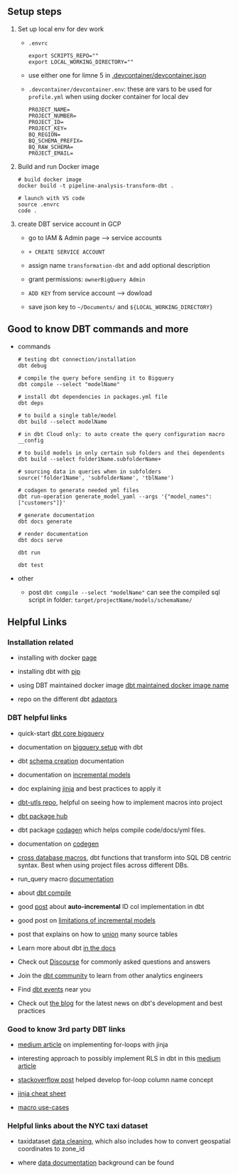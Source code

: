 ## Setup steps 

1. Set up local env for dev work 

    * `.envrc`

        ```
        export SCRIPTS_REPO=""
        export LOCAL_WORKING_DIRECTORY=""
        ```
    
    * use either one for limne 5 in [.devcontainer/devcontainer.json](.devcontainer/devcontainer.json)

    * `.devcontainer/devcontainer.env`: these are vars to be used for `profile.yml` when using docker container for local dev

        ```
        PROJECT_NAME=
        PROJECT_NUMBER=
        PROJECT_ID=
        PROJECT_KEY=
        BQ_REGION=
        BQ_SCHEMA_PREFIX=
        BQ_RAW_SCHEMA=
        PROJECT_EMAIL=
        ```

2. Build and run Docker image 

    ```
    # build docker image
    docker build -t pipeline-analysis-transform-dbt .

    # launch with VS code 
    source .envrc
    code .
    ```

3. create DBT service account in GCP 

    + go to IAM & Admin page --> service accounts 

    + `+ CREATE SERVICE ACCOUNT`

    + assign name `transformation-dbt` and add optional description 

    + grant permissions: `ownerBigQuery Admin`

    + `ADD KEY` from service account --> dowload

    + save json key to `~/Documents/` and `${LOCAL_WORKING_DIRECTORY}`
    
## Good to know DBT commands and more

* commands 

    ```
    # testing dbt connection/installation
    dbt debug

    # compile the query before sending it to Bigquery 
    dbt compile --select "modelName"

    # install dbt dependencies in packages.yml file 
    dbt deps 

    # to build a single table/model
    dbt build --select modelName

    # in dbt Cloud only: to auto create the query configuration macro 
    __config

    # to build models in only certain sub folders and thei dependents
    dbt build --select folder1Name.subfolderName+

    # sourcing data in queries when in subfolders
    source('folder1Name', 'subfolderName', 'tblName')

    # codagen to generate needed yml files 
    dbt run-operation generate_model_yaml --args '{"model_names": ["customers"]}'

    # generate documentation 
    dbt docs generate

    # render documentation 
    dbt docs serve

    dbt run 

    dbt test
    ```

* other

    + post `dbt compile --select "modelName"` can see the compiled sql script in folder: `target/projectName/models/schemaName/`

## Helpful Links 

### Installation related

* installing with docker [page](https://docs.getdbt.com/docs/core/docker-install)

* installing dbt with [pip](https://docs.getdbt.com/docs/core/pip-install)

* using DBT maintained docker image [dbt maintained docker image name](https://github.com/dbt-labs/dbt-bigquery/pkgs/container/dbt-bigquery)

* repo on the different dbt [adaptors](https://github.com/dbt-labs/dbt-adapters?tab=readme-ov-file)

### DBT helpful links

* quick-start [dbt core bigquery](https://docs.getdbt.com/guides/manual-install?step=1)

* documentation on [bigquery setup](https://docs.getdbt.com/docs/core/connect-data-platform/bigquery-setup) with dbt

* dbt [schema creation](https://docs.getdbt.com/docs/build/custom-schemas) documentation

* documentation on [incremental models](https://docs.getdbt.com/docs/build/incremental-models)

* doc explaining [jinja](https://docs.getdbt.com/docs/build/jinja-macros) and best practices to apply it 

* [dbt-utls repo](https://github.com/dbt-labs/dbt-utils?tab=readme-ov-file#get_column_values-source), helpful on seeing how to implement macros into project

* [dbt package hub](https://hub.getdbt.com/)

* dbt package [codagen](https://github.com/dbt-labs/dbt-codegen/tree/0.13.1/) which helps compile code/docs/yml files.

* documentation on [codegen](https://github.com/dbt-labs/dbt-codegen)

* [cross database macros](https://docs.getdbt.com/reference/dbt-jinja-functions/cross-database-macros), dbt functions that transform into SQL DB centric syntax. Best when using project files across different DBs. 

* run_query macro [documentation](https://docs.getdbt.com/reference/dbt-jinja-functions/run_query)

* about [dbt compile](https://docs.getdbt.com/reference/commands/compile)

* good [post](https://discourse.getdbt.com/t/can-i-create-an-auto-incrementing-id-in-dbt/579/3) about **auto-incremental** ID col implementation in dbt

* good post on [limitations of incremental models](https://discourse.getdbt.com/t/on-the-limits-of-incrementality/303)

* post that explains on how to [union](https://discourse.getdbt.com/t/unioning-identically-structured-data-sources/921/2) many source tables

* Learn more about dbt [in the docs](https://docs.getdbt.com/docs/introduction)

* Check out [Discourse](https://discourse.getdbt.com/) for commonly asked questions and answers

* Join the [dbt community](https://getdbt.com/community) to learn from other analytics engineers

* Find [dbt events](https://events.getdbt.com) near you

* Check out [the blog](https://blog.getdbt.com/) for the latest news on dbt's development and best practices

### Good to know 3rd party DBT links

* [medium article](https://blog.det.life/5-useful-loop-patterns-in-dbt-f1d959ab38b9) on implementing for-loops with jinja

* interesting approach to possibly implement RLS in dbt in this [medium article](https://medium.com/@azart0308/dbt-dynamic-column-selection-macros-4df5faaee42d) 

* [stackoverflow post](https://stackoverflow.com/questions/73157834/change-column-name-dynamically-using-mapping-table-dbt) helped develop for-loop column name concept

* [jinja cheat sheet](https://datacoves.com/post/dbt-jinja-cheat-sheet)

* [macro use-cases](https://www.getorchestra.io/guides/best-dbt-core-macros-examples-and-use-cases)

### Helpful links about the NYC taxi dataset

* taxidataset [data cleaning](https://medium.com/@linniartan/nyc-taxi-data-analysis-part-1-clean-and-transform-data-in-bigquery-2cb1142c6b8b), which also includes how to convert geospatial coordinates to zone_id

* where [data documentation](https://www.nyc.gov/site/tlc/about/tlc-trip-record-data.page) background can be found
